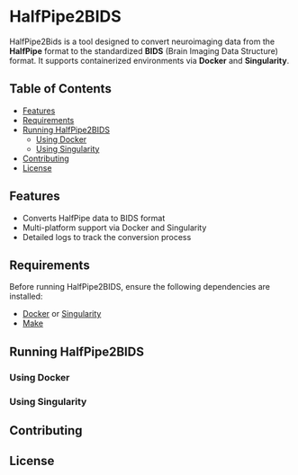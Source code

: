 # HalfPipe2BIDS

HalfPipe2Bids is a tool designed to convert neuroimaging data from the **HalfPipe** format to the standardized **BIDS** (Brain Imaging Data Structure) format.
It supports containerized environments via **Docker** and **Singularity**.

## Table of Contents <!-- omit in toc -->
- [Features](#features)
- [Requirements](#requirements)
- [Running HalfPipe2BIDS](#running-halfpipe2bids)
  - [Using Docker](#using-docker)
  - [Using Singularity](#using-singularity)
- [Contributing](#contributing)
- [License](#license)


## Features
- Converts HalfPipe data to BIDS format
- Multi-platform support via Docker and Singularity
- Detailed logs to track the conversion process


## Requirements
Before running HalfPipe2BIDS, ensure the following dependencies are installed:
- [Docker](https://docs.docker.com/get-docker/) or [Singularity](https://sylabs.io/guides/3.8/user-guide/installation.html)
- [Make](https://www.gnu.org/software/make/)

## Running HalfPipe2BIDS
### Using Docker
### Using Singularity

## Contributing

## License
